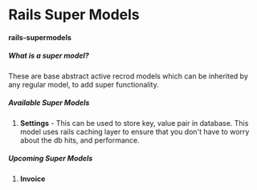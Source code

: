 # Rails Super Models 
#### rails-supermodels

##### What is a super model?
These are base abstract active recrod models which can be inherited by any regular model, to add super functionality.

##### Available Super Models

1. **Settings** - This can be used to store key, value pair in database. This model uses rails caching layer to ensure that you don't have to worry about the db hits, and performance. 


##### Upcoming Super Models

1. **Invoice** 


